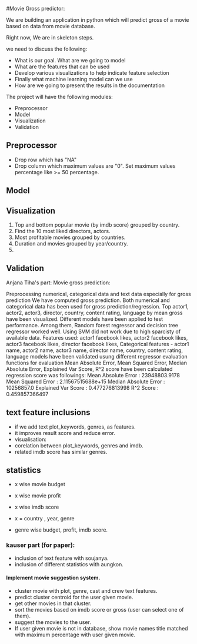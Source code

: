 #Movie Gross predictor:

We are building an application in python which will predict gross of a movie based on data from movie database. 


Right now, We are in skeleton steps. 


we need to discuss the following:
- What is our goal. What are we going to model
- What are the features that can be used
- Develop various visualizations to help indicate feature selection
- Finally what machine learning model can we use
- How are we going to present the results in the documentation


The project will have the following modules:
- Preprocessor
- Model
- Visualization
- Validation

## Preprocessor 

- Drop row which has "NA"
- Drop column which maximum values are "0". Set maximum values percentage like >= 50 percentage.

## Model
## Visualization
1. Top and bottom popular movie (by imdb score) grouped by country.
2. Find the 10 most liked directors, actors.
3. Most profitable movies grouped by countries. 
4. Duration and movies grouped by year/country.
5.  
## Validation


Anjana Tiha's part:
Movie gross prediction:

Preprocessing numerical, categorical data and text data especially for gross prediction
We have computed gross prediction. Both numerical and categorical data has been used for gross prediction/regression.
Top actor1, actor2, actor3, director, country, content rating, language by mean gross have been visualized.
Different models have been applied to test performance.
Among them, Random forest regressor and decision tree regressor worked well.
Using SVM did not work due to high sparcisty of available data.
Features used: actor1 facebook likes, actor2 facebook likes, actor3 facebook likes, director facebook likes,
Categorical features - actor1 name, actor2 name, actor3 name, director name, country, content rating, language
models have been validated usung different regressor evaluation functions
for evaluation Mean Absolute Error, Mean Squared Error, Median Absolute Error, Explained Var Score, R^2 score have been calculated
regression score was followings:
Mean Absolute Error    : 23948803.9178
Mean Squared Error     : 2.11567515688e+15
Median Absolute Error  : 10256857.0
Explained Var Score    : 0.477276813998
R^2 Score              : 0.459857366497


## text feature inclusions
- if we add text plot_keywords, genres, as features. 
- it improves result score and reduce error. 
- visualisation: 
- corelation between plot_keywords, genres and imdb.
- related imdb score has similar genres. 
## statistics 
- x wise movie budget 
- x wise movie profit
- x wise imdb score
- x = country , year, genre

- genre wise budget, profit, imdb score.

### kauser part (for paper):
- inclusion of text feature with soujanya. 
- inclusion of different statistics with aungkon.

#### Implement movie suggestion system.
- cluster movie with plot, genre, cast and crew text features.
- predict cluster centroid for the user given movie.
- get other movies in that cluster.
- sort the movies based on imdb score or gross (user can select one of them).
- suggest the movies to the user.
- If user given movie is not in database, show movie names title matched with maximum percentage with user given movie.









